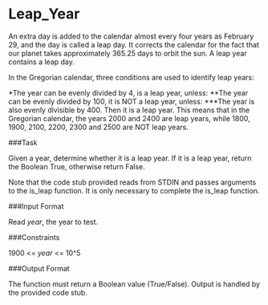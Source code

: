 # Leap_Year

An extra day is added to the calendar almost every four years as February 29, and the day is called a leap day. It corrects the calendar for the fact that our planet takes approximately 365.25 days to orbit the sun. A leap year contains a leap day.

In the Gregorian calendar, three conditions are used to identify leap years:

*The year can be evenly divided by 4, is a leap year, unless:
**The year can be evenly divided by 100, it is NOT a leap year, unless:
***The year is also evenly divisible by 400. Then it is a leap year.
This means that in the Gregorian calendar, the years 2000 and 2400 are leap years, while 1800, 1900, 2100, 2200, 2300 and 2500 are NOT leap years.

###Task

Given a year, determine whether it is a leap year. If it is a leap year, return the Boolean True, otherwise return False.

Note that the code stub provided reads from STDIN and passes arguments to the is_leap function. It is only necessary to complete the is_leap function.

###Input Format

Read _year_, the year to test.

###Constraints

1900 <= _year_ <= 10^5

###Output Format

The function must return a Boolean value (True/False). Output is handled by the provided code stub.
